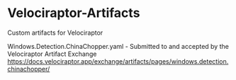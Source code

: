 # Velociraptor-Artifacts
Custom artifacts for Velociraptor

Windows.Detection.ChinaChopper.yaml - Submitted to and accepted by the Velociraptor Artifact Exchange
https://docs.velociraptor.app/exchange/artifacts/pages/windows.detection.chinachopper/
